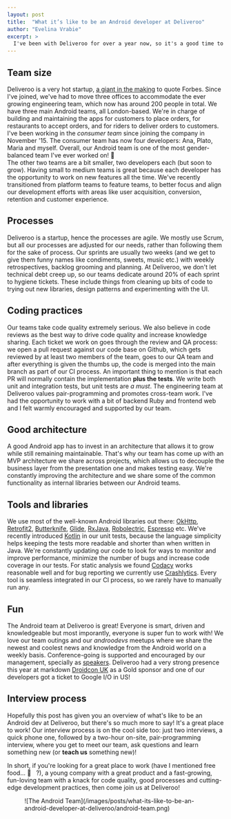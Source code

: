 ```yaml
---
layout: post
title:  "What it’s like to be an Android developer at Deliveroo"
author: "Evelina Vrabie"
excerpt: >
  I've been with Deliveroo for over a year now, so it's a good time to share what's like to be an Android developer here, how we do development, what tools we use, what are our practices etc. Hopefully this will inspire other devs to come and join us.
---
```


## Team size
Deliveroo is a very hot startup, [a giant in the making](http://www.forbes.com/sites/parmyolson/2015/11/25/british-startup-deliveroo-may-be-a-giant-in-the-making) to quote Forbes. Since I've joined, we've had to move three offices to accommodate the ever growing engineering team, which now has around 200 people in total.
We have three main Android teams, all London-based. We're in charge of building and maintaining the apps for customers to place orders, for restaurants to accept orders, and for riders to deliver orders to customers. I've been working in the *consumer team* since joining the company in November '15. The consumer team has now four developers: Ana, Plato, Maria and myself. Overall, our Android team is one of the most gender-balanced team I've ever worked on! 🎉  
The other two teams are a bit smaller, two developers each (but soon to grow). Having small to medium teams is great because each developer has the opportunity to work on new features all the time. 
We've recently transitioned from platform teams to feature teams, to better focus and align our development efforts with areas like user acquisition, conversion, retention and customer experience.


## Processes
Deliveroo is a startup, hence the processes are agile. We mostly use Scrum, but all our processes are adjusted for our needs, rather than following them for the sake of process. Our sprints are usually two weeks (and we get to give them 
funny names like condiments, sweets, music etc.) with weekly retrospectives, backlog grooming and planning.
At Deliveroo, we don't let technical debt creep up, so our teams dedicate around 20% of each sprint to hygiene tickets. These include things from cleaning up bits of code to trying out new libraries, design patterns and experimenting with the UI.


## Coding practices
Our teams take code quality extremely serious.  We also believe in code reviews as the best way to drive code quality and increase knowledge sharing. Each ticket we work on goes through the review and QA process: we open a pull request against our code base on Github, which gets reviewed by at least two members of the team,  goes to our QA team and after everything is given the thumbs up, the code is merged into the main branch as part of our CI process. An important thing to mention is that each PR will normally contain the implementation **plus the tests**. We write both unit and integration tests, but unit tests are *a must*.
The engineering team at Deliveroo values pair-programming and promotes cross-team work. I've had the opportunity to work with a bit of backend Ruby and frontend web and I felt warmly encouraged and supported by our team.


## Good architecture
A good Android app has to invest in an architecture that allows it to grow while still remaining maintainable. That's why our team has come up with an MVP architecture we share across projects, which allows us to decouple the business layer from the presentation one and makes testing easy. We're constantly improving the architecture and we share some of the common functionality as internal libraries between our Android teams. 


## Tools and libraries
We use most of the well-known Android libraries out there: [OkHttp](http://square.github.io/okhttp/), [Retrofit2](https://square.github.io/retrofit/), [Butterknife](http://jakewharton.github.io/butterknife/), [Glide](https://github.com/bumptech/glide), [RxJava](https://github.com/ReactiveX/RxJava), [Robolectric](http://robolectric.org/), [Espresso](https://google.github.io/android-testing-support-library/docs/espresso/) etc. We've recently introduced [Kotlin](https://kotlinlang.org/) in our unit tests, because the language simplicity helps keeping the tests more readable and shorter than when written in Java. 
We're constantly updating our code to look for ways to monitor and improve performance, minimize the number of bugs and increase code coverage in our tests. For static analysis we found [Codacy](https://www.codacy.com/) works reasonable well and for bug reporting we currently use [Crashlytics](https://fabric.io/kits/ios/crashlytics). Every tool is seamless integrated in our CI process, so we rarely have to manually run any.

## Fun
The Android team at Deliveroo is great! Everyone is smart, driven and knowledgeable but most imporantly, everyone is super fun to work with! We love our team outings and our *androodevs* meetups where we share the newest and coolest news and knowledge from the Android world on a weekly basis. Conference-going is supported and encouraged by our management, specially as [speakers](https://skillsmatter.com/skillscasts/9116-battle-of-immutables-autovalue-vs-lombok). Deliveroo had a very strong presence this year at markdown [Droidcon UK](https://www.flickr.com/photos/skillsmatter/30321287490/in/album-72157672179802194/) as a Gold sponsor and one of our developers got a ticket to Google I/O in US!

## Interview process
Hopefully this post has given you an overview of what's like to be an Android dev at Deliveroo, but there's so much more to say! It's a great place to work! Our interview process is on the cool side too: just two interviews, a quick phone one, followed by a two-hour on-site, pair-programming interview, where you get to meet our team, ask questions and learn something new (or **teach us** something new)! 

In short, if you're looking for a great place to work (have I mentioned free food... 🍔 &nbsp;&nbsp;?), a young company with a great product and a fast-growing, fun-loving team with a knack for code quality, good processes and cutting-edge development practices, then come join us at Deliveroo!

<figure class="small">
![The Android Team](/images/posts/what-its-like-to-be-an-android-developer-at-deliveroo/android-team.png)
</figure>

